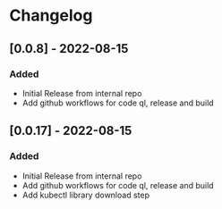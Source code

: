 # Changelog

## [0.0.8] - 2022-08-15
### Added
- Initial Release from internal repo
- Add github workflows for code ql, release and build

## [0.0.17] - 2022-08-15
### Added
- Initial Release from internal repo
- Add github workflows for code ql, release and build
- Add kubectl library download step

